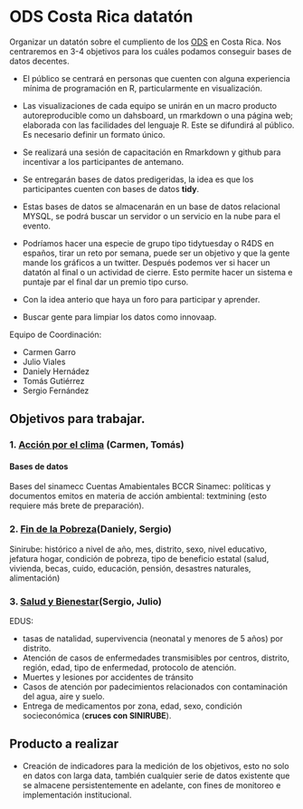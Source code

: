 # ODS Costa Rica datatón 
Organizar un datatón sobre el cumpliento de los [ODS](https://www.un.org/sustainabledevelopment/es/) en Costa Rica. Nos centraremos en 3-4 objetivos para los cuáles podamos conseguir bases de datos decentes. 

* El público se centrará en personas que cuenten con alguna experiencia mínima de programación en R, particularmente en visualización.

* Las visualizaciones de cada equipo se unirán en un macro producto autoreproducible como un dahsboard, un rmarkdown o una página web; elaborada con las facilidades del lenguaje R. Este se difundirá al público. Es necesario definir un formato único.

* Se realizará una sesión de capacitación en Rmarkdown y github para incentivar a los participantes de antemano.

* Se entregarán bases de datos predigeridas, la idea es que los participantes cuenten con bases de datos **tidy**.

* Estas bases de datos se almacenarán en un base de datos relacional MYSQL, se podrá buscar un servidor o un servicio en la nube para el evento.

* Podríamos hacer una especie de grupo tipo tidytuesday o R4DS en españos, tirar un reto por semana, puede ser un objetivo y que la gente mande los gráficos a un twitter. Después podemos ver si hacer un datatón al final o un actividad de cierre. Esto permite hacer un sistema e puntaje par el final dar un premio tipo curso.

* Con la idea anterio que haya un foro para participar y aprender.

* Buscar gente para limpiar los datos como innovaap.



Equipo de Coordinación:
 - Carmen Garro
 - Julio Viales
 - Daniely Hernádez
 - Tomás Gutiérrez
 - Sergio Fernández




## Objetivos para trabajar.

### 1. [Acción por el clima](https://www.un.org/sustainabledevelopment/es/climate-change-2/) (**Carmen, Tomás**)
    
#### Bases de datos
Bases del sinamecc
Cuentas Amabientales BCCR
Sinamec: políticas y documentos emitos en materia de acción ambiental: textmining (esto requiere más brete de preparación).
    
### 2. [Fin de la Pobreza](https://www.un.org/sustainabledevelopment/es/poverty/)(**Daniely, Sergio**)

Sinirube: histórico a nivel de año, mes, distrito, sexo, nivel educativo, jefatura hogar, condición de pobreza, tipo de beneficio estatal (salud, vivienda, becas, cuido, educación, pensión, desastres naturales, alimentación)


### 3. [Salud y Bienestar](https://www.un.org/sustainabledevelopment/es/health/)(**Sergio, Julio**)

EDUS: 
- tasas de natalidad, supervivencia (neonatal y menores de 5 años) por distrito.
- Atención de casos de enfermedades transmisibles por centros, distrito, región, edad, tipo de enfermedad, protocolo de atención.
- Muertes y lesiones por accidentes de tránsito
- Casos de atención por padecimientos relacionados con contaminación del agua, aire y suelo.
- Entrega de medicamentos por zona, edad, sexo, condición socieconómica (**cruces con SINIRUBE**).
      
## Producto a realizar

- Creación de indicadores para la medición de los objetivos, esto no solo en datos con larga data, también cualquier serie de datos existente que se almacene persistentemente en adelante, con fines de monitoreo e implementación institucional.



